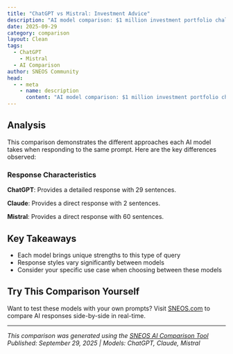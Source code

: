 ```yaml
---
title: "ChatGPT vs Mistral: Investment Advice"
description: "AI model comparison: $1 million investment portfolio challenge - let AIs compete for best returns..."
date: 2025-09-29
category: comparison
layout: Clean
tags:
  - ChatGPT
    - Mistral
  - AI Comparison
author: SNEOS Community
head:
  - - meta
    - name: description
      content: "AI model comparison: $1 million investment portfolio challenge - let AIs compete for best returns..."
---
```


<ChatComparison
  title="ChatGPT vs Mistral: Investment Advice"
  prompt="$1 million investment portfolio challenge - let AIs compete for best returns"
  :responses='{
    "ChatGPT": "That sounds like a fun and exciting challenge! Here\u2019s a structured plan on how you could set up a $1 million investment portfolio challenge where different AIs compete to generate the best returns:\n\n---\n\n### 1. Define the Objective\n- Goal: To maximize the total return on $1 million over a fixed time period (e.g., 1 year).\n- Constraints: Risk tolerance, liquidity requirements, asset class restrictions, trading frequency, etc.\n\n### 2. Select AI Participants\n- You can consider different AI investment models/algorithms such as:\n  - Reinforcement learning agents\n  - Quantitative trading algorithms\n  - Sentiment analysis models\n  - Traditional machine learning forecasting models\n- Or use commercially available AI platforms like:\n  - OpenAI\u2019s GPT-powered advisory\n  - Bloomberg\u2019s Alpaca\n  - Other public AI investment APIs or custom-built models\n\n### 3. Define the Investment Universe\n- Determine which assets are allowed, e.g.:\n  - Stocks (S\u0026P 500, NASDAQ, Russell 2000)\n  - ETFs\n  - Bonds\n  - Crypto assets\n  - Commodities\n- Possibly exclude very illiquid or highly speculative assets for realism and fairness.\n\n### 4. Develop Rules and Constraints\n- Timeframe (e.g., 1 year, 6 months)\n- Initial amount: $1,000,000\n- Trading limits:\n  - Max % allocation per asset\n  - Max leverage (if any)\n  - Trading fee model (realistic commissions)\n- Data used:\n  - Historical data cutoff date (to prevent look-ahead bias)\n  - Real-time data availability rules\n\n### 5. Backtesting or Paper Trading\n- Run backtests on historical data if running a retrospective challenge.\n- Alternatively, run a simulated live challenge using paper trading accounts or simulation environments.\n\n### 6. Performance Metrics\n- Total return (% and $)\n- Volatility and risk-adjusted returns (Sharpe ratio, Sortino ratio)\n- Drawdowns\n- Win/loss ratio\n- Number of trades (to assess trading style efficiency)\n\n### 7. Reporting \u0026 Visualization\n- Generate periodic reports showing portfolio value, returns, asset allocation.\n- Visualize comparisons between AI portfolios.\n- Highlight key decisions or trade rationales if possible.\n\n### 8. Winner Announcement \u0026 Analysis\n- At the end of the challenge, announce which AI produced the best returns.\n- Analyze what strategies or asset allocations worked best.\n- Discuss lessons learned, strengths, and weaknesses.\n\n---\n\n### Optional: Tools \u0026 Resources\n- **Data**: Yahoo Finance, Alpha Vantage, Quandl, Polygon.io\n- **Backtesting Frameworks**: QuantConnect, Zipline, Backtrader\n- **Programming Languages**: Python (Pandas, NumPy, Scikit-learn, TensorFlow, PyTorch)\n- **Broker APIs for Paper Trading**: Alpaca, Interactive Brokers Paper Trading, TD Ameritrade API\n\n---\n\n### Summary Example Scenario\n\n| Step             | Description                                           |\n|------------------|-----------------------------------------------------|\n| Initial Capital  | $1,000,000                                          |\n| Time Horizon     | 1 Year                                              |\n| AI Models        | RL agent, ML forecasting, sentiment analysis AI     |\n| Assets Allowed   | S\u0026P 500 stocks \u002B ETFs \u002B BTC \u0026 ETH                    |\n| Constraints      | Max 20% per asset, no leverage, $0.01/share fee     |\n| Metrics         | Total Return, Sharpe Ratio, Max Drawdown             |\n\n---\n\nWould you like help developing any specific part of this challenge, like creating AI models, setting up the backtesting environment, or designing the evaluation criteria?",
    "Mistral": "Creating a $1 million investment portfolio challenge where AIs compete for the best returns is an exciting and innovative idea. Here\u2019s a structured approach to setting up such a competition:\n\n### 1. Define the Objectives and Rules\n- **Objective:** Maximize returns on a $1 million investment portfolio over a specified period (e.g., 1 year).\n- **Rules:**\n  - Initial investment: $1 million.\n  - Asset classes allowed: Stocks, bonds, ETFs, mutual funds, commodities, etc.\n  - Trading frequency: Daily, weekly, monthly, etc.\n  - Risk management: Maximum drawdown, diversification requirements, etc.\n  - Reporting: Monthly performance reports, quarterly reviews, etc.\n  - Ethical considerations: No insider trading, no market manipulation, etc.\n\n### 2. Select Participating AIs\n- **Criteria for Selection:**\n  - Historical performance.\n  - Algorithm complexity and innovation.\n  - Risk management strategies.\n  - Diversification of investment strategies.\n\n### 3. Set Up the Competition Environment\n- **Platform:** Use a robust trading platform that supports algorithmic trading and can handle multiple AIs simultaneously.\n- **Data Feeds:** Ensure real-time market data feeds for accurate decision-making.\n- **Simulation vs. Real Trading:** Decide whether the competition will be a simulation or involve real trading.\n\n### 4. Monitoring and Evaluation\n- **Performance Metrics:**\n  - Total return.\n  - Risk-adjusted return (e.g., Sharpe ratio, Sortino ratio).\n  - Maximum drawdown.\n  - Volatility.\n  - Diversification.\n- **Reporting:** Regular updates on portfolio performance, including visualizations and detailed reports.\n\n### 5. Risk Management\n- **Stop-Loss Mechanisms:** Implement stop-loss orders to prevent excessive losses.\n- **Diversification Requirements:** Ensure portfolios are diversified across different asset classes and sectors.\n- **Regulatory Compliance:** Ensure all trades comply with relevant financial regulations.\n\n### 6. Ethical Considerations\n- **Transparency:** Ensure all algorithms and trading strategies are transparent and can be audited.\n- **Fairness:** Ensure a level playing field for all participating AIs.\n\n### 7. Post-Competition Analysis\n- **Winner Selection:** Determine the winner based on predefined performance metrics.\n- **Learning and Improvement:** Analyze the strategies used by the top-performing AIs to identify best practices and areas for improvement.\n- **Publication:** Publish the results and insights gained from the competition to contribute to the field of AI-driven investment.\n\n### Example Scenario\n1. **Participants:**\n   - AI Alpha: Focuses on momentum trading in tech stocks.\n   - AI Beta: Uses machine learning to predict market trends.\n   - AI Gamma: Employs a value investing strategy with a focus on undervalued stocks.\n   - AI Delta: Specializes in commodity trading using neural networks.\n\n2. **Competition Duration:** 1 year.\n3. **Performance Metrics:**\n   - Total return.\n   - Sharpe ratio.\n   - Maximum drawdown.\n   - Volatility.\n\n4. **Regular Updates:** Monthly performance reports and quarterly reviews.\n5. **Winner Announcement:** At the end of the year, the AI with the highest risk-adjusted return is declared the winner.\n\n### Conclusion\nSetting up a $1 million investment portfolio challenge where AIs compete for the best returns requires careful planning and execution. By defining clear objectives, selecting capable participants, setting up a robust competition environment, and ensuring ethical considerations, you can create a meaningful and impactful competition. The insights gained can contribute significantly to the field of AI-driven investment and financial technology."
  }'
  published-date="16:28"
/>

## Analysis

This comparison demonstrates the different approaches each AI model takes when responding to the same prompt. Here are the key differences observed:

### Response Characteristics

**ChatGPT**: Provides a detailed response with 29 sentences. 

**Claude**: Provides a direct response with 2 sentences. 

**Mistral**: Provides a direct response with 60 sentences. 

## Key Takeaways

- Each model brings unique strengths to this type of query
- Response styles vary significantly between models
- Consider your specific use case when choosing between these models

## Try This Comparison Yourself

Want to test these models with your own prompts? Visit [SNEOS.com](https://sneos.com) to compare AI responses side-by-side in real-time.

---

*This comparison was generated using the [SNEOS AI Comparison Tool](https://sneos.com)*
*Published: September 29, 2025 | Models: ChatGPT, Claude, Mistral*
